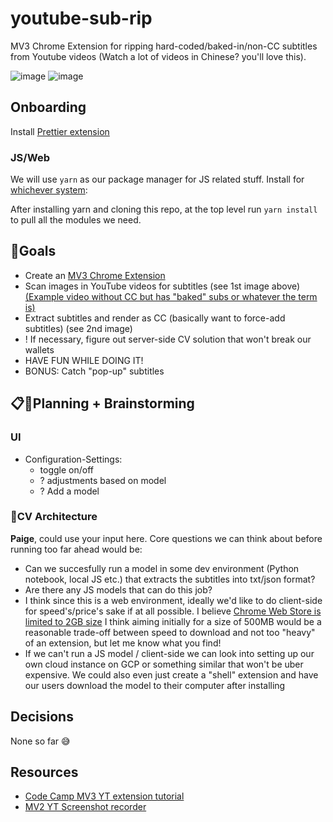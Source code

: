 # youtube-sub-rip

MV3 Chrome Extension for ripping hard-coded/baked-in/non-CC subtitles from Youtube videos (Watch a lot of videos in Chinese? you'll love this).

![image](https://user-images.githubusercontent.com/8185181/180892201-1e4ff6b9-1e5d-4b32-8639-e0198b4fbcc7.png)
![image](https://user-images.githubusercontent.com/8185181/180892400-002953f1-7361-4263-af96-223851878da5.png)

## Onboarding

Install [Prettier extension](https://marketplace.visualstudio.com/items?itemName=esbenp.prettier-vscode)

### JS/Web

We will use `yarn` as our package manager for JS related stuff. Install for [whichever system](https://classic.yarnpkg.com/lang/en/docs/install/#windows-stable):

After installing yarn and cloning this repo, at the top level run `yarn install` to pull all the modules we need.

## 🥍Goals

-   Create an [MV3 Chrome Extension](https://developer.chrome.com/docs/extensions/mv3/intro/)
-   Scan images in YouTube videos for subtitles (see 1st image above) [(Example video without CC but has "baked" subs or whatever the term is)](https://www.youtube.com/watch?v=j92Wv3l89n8)
-   Extract subtitles and render as CC (basically want to force-add subtitles) (see 2nd image)
-   ! If necessary, figure out server-side CV solution that won't break our wallets
-   HAVE FUN WHILE DOING IT!
-   BONUS: Catch "pop-up" subtitles

## 📋🤯Planning + Brainstorming

### UI

-   Configuration-Settings:
    -   toggle on/off
    -   ? adjustments based on model
    -   ? Add a model

### 🤖CV Architecture

**Paige**, could use your input here. Core questions we can think about before running too far ahead would be:

-   Can we succesfully run a model in some dev environment (Python notebook, local JS etc.) that extracts the subtitles into txt/json format?
-   Are there any JS models that can do this job?
-   I think since this is a web environment, ideally we'd like to do client-side for speed's/price's sake if at all possible. I believe [Chrome Web Store is limited to 2GB size](https://stackoverflow.com/questions/17817631/is-there-a-size-limit-on-a-crx-for-a-chrome-app-thats-installed-manually#:~:text=Yes%2C%20There%20is%20a%20limit,this%20answer%20is%20being%20posted.) I think aiming initially for a size of 500MB would be a reasonable trade-off between speed to download and not too "heavy" of an extension, but let me know what you find!
-   If we can't run a JS model / client-side we can look into setting up our own cloud instance on GCP or something similar that won't be uber expensive. We could also even just create a "shell" extension and have our users download the model to their computer after installing

## Decisions

None so far 😅

## Resources

-   [Code Camp MV3 YT extension tutorial](https://www.youtube.com/watch?v=0n809nd4Zu4)
-   [MV2 YT Screenshot recorder](https://github.com/FutureMillennium/Screenshot-YouTube)
